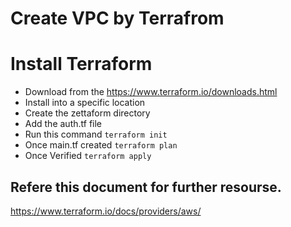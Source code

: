 # Create VPC by Terrafrom
# Install Terraform

- Download from the https://www.terraform.io/downloads.html
- Install into a specific location
- Create the zettaform directory
- Add the auth.tf file 
- Run this command 
`terraform init`
- Once main.tf created 
`terraform plan`
- Once Verified 
`terraform apply`


## Refere this document for further resourse.
https://www.terraform.io/docs/providers/aws/
